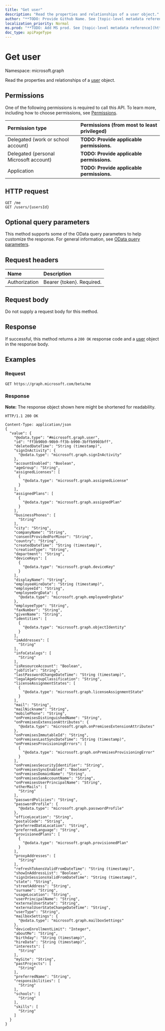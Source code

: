 ```yaml
---
title: "Get user"
description: "Read the properties and relationships of a user object."
author: "**TODO: Provide Github Name. See [topic-level metadata reference](https://msgo.azurewebsites.net/add/document/guidelines/metadata.html#topic-level-metadata)**"
localization_priority: Normal
ms.prod: "**TODO: Add MS prod. See [topic-level metadata reference](https://msgo.azurewebsites.net/add/document/guidelines/metadata.html#topic-level-metadata)**"
doc_type: apiPageType
---
```


# Get user
Namespace: microsoft.graph

Read the properties and relationships of a [user](../resources/user.md) object.

## Permissions
One of the following permissions is required to call this API. To learn more, including how to choose permissions, see [Permissions](/graph/permissions-reference).

|Permission type|Permissions (from most to least privileged)|
|:---|:---|
|Delegated (work or school account)|**TODO: Provide applicable permissions.**|
|Delegated (personal Microsoft account)|**TODO: Provide applicable permissions.**|
|Application|**TODO: Provide applicable permissions.**|

## HTTP request

<!-- {
  "blockType": "ignored"
}
-->
``` http
GET /me
GET /users/{usersId}
```

## Optional query parameters
This method supports some of the OData query parameters to help customize the response. For general information, see [OData query parameters](/graph/query-parameters).

## Request headers
|Name|Description|
|:---|:---|
|Authorization|Bearer {token}. Required.|

## Request body
Do not supply a request body for this method.

## Response

If successful, this method returns a `200 OK` response code and a [user](../resources/user.md) object in the response body.

## Examples

### Request
<!-- {
  "blockType": "request",
  "name": "get_user"
}
-->
``` http
GET https://graph.microsoft.com/beta/me
```


### Response
**Note:** The response object shown here might be shortened for readability.
<!-- {
  "blockType": "response",
  "truncated": true,
  "@odata.type": "microsoft.graph.user"
}
-->
``` http
HTTP/1.1 200 OK

Content-Type: application/json
{
  "value": {
    "@odata.type": "#microsoft.graph.user",
    "id": "ff3b90b9-90b9-ff3b-b990-3bffb9903bff",
    "deletedDateTime": "String (timestamp)",
    "signInActivity": {
      "@odata.type": "microsoft.graph.signInActivity"
    },
    "accountEnabled": "Boolean",
    "ageGroup": "String",
    "assignedLicenses": [
      {
        "@odata.type": "microsoft.graph.assignedLicense"
      }
    ],
    "assignedPlans": [
      {
        "@odata.type": "microsoft.graph.assignedPlan"
      }
    ],
    "businessPhones": [
      "String"
    ],
    "city": "String",
    "companyName": "String",
    "consentProvidedForMinor": "String",
    "country": "String",
    "createdDateTime": "String (timestamp)",
    "creationType": "String",
    "department": "String",
    "deviceKeys": [
      {
        "@odata.type": "microsoft.graph.deviceKey"
      }
    ],
    "displayName": "String",
    "employeeHireDate": "String (timestamp)",
    "employeeId": "String",
    "employeeOrgData": {
      "@odata.type": "microsoft.graph.employeeOrgData"
    },
    "employeeType": "String",
    "faxNumber": "String",
    "givenName": "String",
    "identities": [
      {
        "@odata.type": "microsoft.graph.objectIdentity"
      }
    ],
    "imAddresses": [
      "String"
    ],
    "infoCatalogs": [
      "String"
    ],
    "isResourceAccount": "Boolean",
    "jobTitle": "String",
    "lastPasswordChangeDateTime": "String (timestamp)",
    "legalAgeGroupClassification": "String",
    "licenseAssignmentStates": [
      {
        "@odata.type": "microsoft.graph.licenseAssignmentState"
      }
    ],
    "mail": "String",
    "mailNickname": "String",
    "mobilePhone": "String",
    "onPremisesDistinguishedName": "String",
    "onPremisesExtensionAttributes": {
      "@odata.type": "microsoft.graph.onPremisesExtensionAttributes"
    },
    "onPremisesImmutableId": "String",
    "onPremisesLastSyncDateTime": "String (timestamp)",
    "onPremisesProvisioningErrors": [
      {
        "@odata.type": "microsoft.graph.onPremisesProvisioningError"
      }
    ],
    "onPremisesSecurityIdentifier": "String",
    "onPremisesSyncEnabled": "Boolean",
    "onPremisesDomainName": "String",
    "onPremisesSamAccountName": "String",
    "onPremisesUserPrincipalName": "String",
    "otherMails": [
      "String"
    ],
    "passwordPolicies": "String",
    "passwordProfile": {
      "@odata.type": "microsoft.graph.passwordProfile"
    },
    "officeLocation": "String",
    "postalCode": "String",
    "preferredDataLocation": "String",
    "preferredLanguage": "String",
    "provisionedPlans": [
      {
        "@odata.type": "microsoft.graph.provisionedPlan"
      }
    ],
    "proxyAddresses": [
      "String"
    ],
    "refreshTokensValidFromDateTime": "String (timestamp)",
    "showInAddressList": "Boolean",
    "signInSessionsValidFromDateTime": "String (timestamp)",
    "state": "String",
    "streetAddress": "String",
    "surname": "String",
    "usageLocation": "String",
    "userPrincipalName": "String",
    "externalUserState": "String",
    "externalUserStateChangeDateTime": "String",
    "userType": "String",
    "mailboxSettings": {
      "@odata.type": "microsoft.graph.mailboxSettings"
    },
    "deviceEnrollmentLimit": "Integer",
    "aboutMe": "String",
    "birthday": "String (timestamp)",
    "hireDate": "String (timestamp)",
    "interests": [
      "String"
    ],
    "mySite": "String",
    "pastProjects": [
      "String"
    ],
    "preferredName": "String",
    "responsibilities": [
      "String"
    ],
    "schools": [
      "String"
    ],
    "skills": [
      "String"
    ]
  }
}
```


